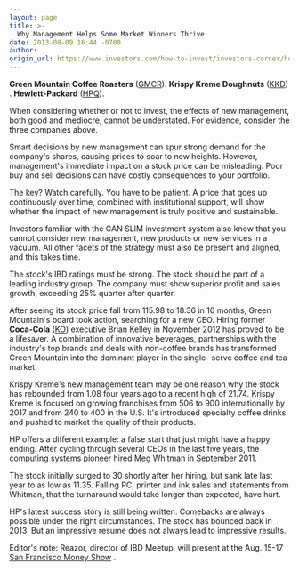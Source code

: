 ```yaml
---
layout: page
title: >-
  Why Management Helps Some Market Winners Thrive
date: 2013-08-09 16:44 -0700
author:
origin_url: https://www.investors.com/how-to-invest/investors-corner/how-to-invest-in-great-stocks/
---
```


**Green Mountain Coffee Roasters** ([GMCR](https://research.investors.com/quote.aspx?symbol=GMCR)). **Krispy Kreme Doughnuts** ([KKD](https://research.investors.com/quote.aspx?symbol=KKD)) . **Hewlett-Packard** ([HPQ](https://research.investors.com/quote.aspx?symbol=HPQ)).

When considering whether or not to invest, the effects of new management, both good and mediocre, cannot be understated. For evidence, consider the three companies above.

Smart decisions by new management can spur strong demand for the company's shares, causing prices to soar to new heights. However, management's immediate impact on a stock price can be misleading. Poor buy and sell decisions can have costly consequences to your portfolio.

The key? Watch carefully. You have to be patient. A price that goes up continuously over time, combined with institutional support, will show whether the impact of new management is truly positive and sustainable.

Investors familiar with the CAN SLIM investment system also know that you cannot consider new management, new products or new services in a vacuum. All other facets of the strategy must also be present and aligned, and this takes time.

The stock's IBD ratings must be strong. The stock should be part of a leading industry group. The company must show superior profit and sales growth, exceeding 25% quarter after quarter.

After seeing its stock price fall from 115.98 to 18.36 in 10 months, Green Mountain's board took action, searching for a new CEO. Hiring former **Coca-Cola** ([KO](https://research.investors.com/quote.aspx?symbol=KO)) executive Brian Kelley in November 2012 has proved to be a lifesaver. A combination of innovative beverages, partnerships with the industry's top brands and deals with non-coffee brands has transformed Green Mountain into the dominant player in the single- serve coffee and tea market.

Krispy Kreme's new management team may be one reason why the stock has rebounded from 1.08 four years ago to a recent high of 21.74. Krispy Kreme is focused on growing franchises from 506 to 900 internationally by 2017 and from 240 to 400 in the U.S. It's introduced specialty coffee drinks and pushed to market the quality of their products.

HP offers a different example: a false start that just might have a happy ending. After cycling through several CEOs in the last five years, the computing systems pioneer hired Meg Whitman in September 2011.

The stock initially surged to 30 shortly after her hiring, but sank late last year to as low as 11.35. Falling PC, printer and ink sales and statements from Whitman, that the turnaround would take longer than expected, have hurt.

HP's latest success story is still being written. Comebacks are always possible under the right circumstances. The stock has bounced back in 2013. But an impressive resume does not always lead to impressive results.

Editor's note: Reazor, director of IBD Meetup, will present at the Aug. 15-17 [San Francisco Money Show](http://www.moneyshow.com/tradeshow/san_francisco/moneyShow/) .
